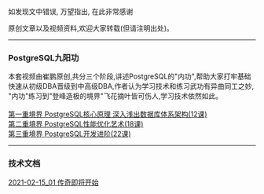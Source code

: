 如发现文中错误, 万望指出, 在此非常感谢<br/>

原创文章以及视频资料,欢迎大家转载(但请注明出处)。
* * *
### PostgreSQL九阳功
本套视频由崔鹏原创,共分三个阶段,讲述PostgreSQL的"内功",帮助大家打牢基础<br/>
快速从初级DBA晋级到中高级DBA,作者认为学习技术和练习武功有异曲同工之妙,<br/>
"内功"练习到"登峰造极的境界"飞花摘叶皆可伤人,学习技术依然如此。<br/>
<br/>
<a href='#'>第一重境界 PostgreSQL核心原理 深入浅出数据库体系架构(12课)<a/><br/>
<a href='#'>第二重境界 PostgreSQL性能优化艺术(18课)<a/><br/>
<a href='#'>第三重境界 PostgreSQL开发进阶(22课)<a/><br/>
* * *
### 技术文档
<a href='tree/202102/20210215_01.html'>2021-02-15_01 传奇即将开始<a/><br/>

